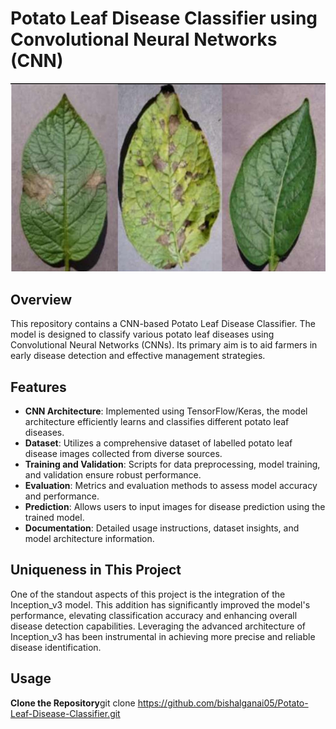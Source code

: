 # Potato Leaf Disease Classifier using Convolutional Neural Networks (CNN)

![Potato Leaf Disease Classifier](ExperimentalImage.PNG)

## Overview
This repository contains a CNN-based Potato Leaf Disease Classifier. The model is designed to classify various potato leaf diseases using Convolutional Neural Networks (CNNs). Its primary aim is to aid farmers in early disease detection and effective management strategies.

## Features
- **CNN Architecture**: Implemented using TensorFlow/Keras, the model architecture efficiently learns and classifies different potato leaf diseases.
- **Dataset**: Utilizes a comprehensive dataset of labelled potato leaf disease images collected from diverse sources.
- **Training and Validation**: Scripts for data preprocessing, model training, and validation ensure robust performance.
- **Evaluation**: Metrics and evaluation methods to assess model accuracy and performance.
- **Prediction**: Allows users to input images for disease prediction using the trained model.
- **Documentation**: Detailed usage instructions, dataset insights, and model architecture information.

## Uniqueness in This Project
One of the standout aspects of this project is the integration of the Inception_v3 model. This addition has significantly improved the model's performance, elevating classification accuracy and enhancing overall disease detection capabilities. Leveraging the advanced architecture of Inception_v3 has been instrumental in achieving more precise and reliable disease identification.

## Usage
**Clone the Repository**git clone https://github.com/bishalganai05/Potato-Leaf-Disease-Classifier.git
